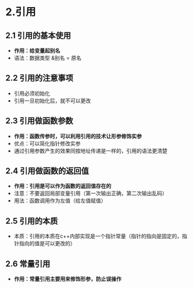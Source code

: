 # 2.引用

## 2.1 引用的基本使用

- **作用：给变量起别名**
- 语法：数据类型 &别名 = 原名

## 2.2 引用的注意事项

- 引用必须初始化
- 引用一旦初始化后，就不可以更改

## 2.3 引用做函数参数

- **作用：函数传参时，可以利用引用的技术让形参修饰实参**
- 优点：可以简化指针修改实参
- 通过引用参数产生的效果同按地址传递是一样的，引用的语法更清楚

## 2.4 引用做函数的返回值

- **作用：引用是可以作为函数的返回值存在的**
- 注意：不要返回局部变量引用（第一次输出正确，第二次输出乱码）
- 用法：函数调用作为左值（给左值赋值）

## 2.5 引用的本质

- 本质：引用的本质在c++内部实现是一个指针常量（指针的指向是固定的，指针指向的值是可以更改的）

## 2.6 常量引用

- **作用：常量引用主要用来修饰形参，防止误操作**

